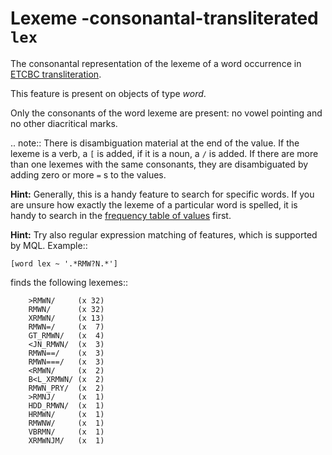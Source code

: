 # Lexeme -consonantal-transliterated `lex`


The consonantal representation of the lexeme of a word occurrence in
[ETCBC transliteration](https://shebanq.ancient-data.org/shebanq/static/docs/ETCBC4-transcription.pdf).

This feature is present on objects of type *word*.

Only the consonants of the word lexeme are present: no vowel pointing and no other diacritical marks.

.. note:: 
    There is disambiguation material at the end of the value.
    If the lexeme is a verb, a `[` is added, if it is a noun, a `/` is added.
    If there are more than one lexemes with the same consonants, they are disambiguated by adding
    zero or more `=` s to the values.

**Hint:**
Generally, this is a handy feature to search for specific words.
If you are unsure how exactly the lexeme of a particular word is spelled, it is handy to search in the
[frequency table of values](../index/lex)
first. 

**Hint:**
Try also regular expression matching of features, which is supported by MQL. Example::

    [word lex ~ '.*RMW?N.*']

finds the following lexemes::

        >RMWN/     (x 32)
        RMWN/      (x 32)
        XRMWN/     (x 13)
        RMWN=/     (x  7)
        GT_RMWN/   (x  4)
        <JN_RMWN/  (x  3)
        RMWN==/    (x  3)
        RMWN===/   (x  3)
        <RMWN/     (x  2)
        B<L_XRMWN/ (x  2)
        RMWN_PRY/  (x  2)
        >RMNJ/     (x  1)
        HDD_RMWN/  (x  1)
        HRMWN/     (x  1)
        RMWNW/     (x  1)
        VBRMN/     (x  1)
        XRMWNJM/   (x  1)


